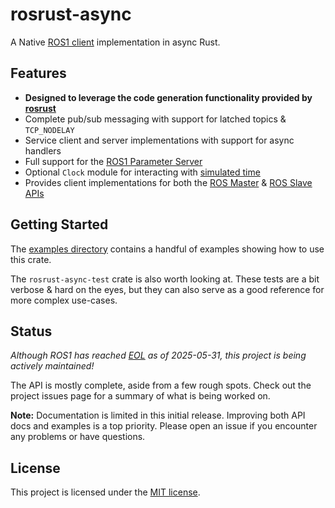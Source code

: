 # rosrust-async

A Native [ROS1 client](https://wiki.ros.org/Client%20Libraries) implementation in async Rust.


## Features
* **Designed to leverage the code generation functionality provided by [rosrust](https://github.com/adnanademovic/rosrust)**
* Complete pub/sub messaging with support for latched topics & `TCP_NODELAY`
* Service client and server implementations with support for async handlers
* Full support for the [ROS1 Parameter Server](https://wiki.ros.org/Parameter%20Server)
* Optional `Clock` module for interacting with [simulated time](https://wiki.ros.org/Clock#Using_Simulation_Time_from_the_.2Fclock_Topic)
* Provides client implementations for both the [ROS Master](https://wiki.ros.org/ROS/Master_API) & [ROS Slave APIs](https://wiki.ros.org/ROS/Slave_API)

## Getting Started
The [examples directory](https://github.com/stennisrl/rosrust-async/tree/main/examples) contains a handful of examples showing how to use this crate. 

The `rosrust-async-test` crate is also worth looking at. These tests are a bit verbose & hard on the eyes, but they can also serve as a good reference for more complex use-cases.

## Status
*Although ROS1 has reached [EOL](https://www.ros.org/blog/noetic-eol/) as of 2025-05-31, this project is being actively maintained!*

The API is mostly complete, aside from a few rough spots. Check out the project issues page for a summary of what is being worked on.

**Note:** Documentation is limited in this initial release. Improving both API docs and examples is a top priority. Please open an issue if you encounter any problems or have questions.


## License
This project is licensed under the [MIT license](https://github.com/stennisrl/rosrust-async/tree/main/LICENSE). 
